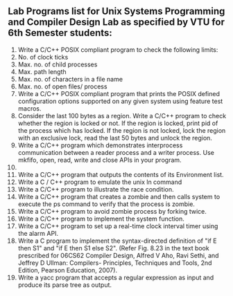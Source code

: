 ## Lab Programs list for Unix Systems Programming and Compiler Design Lab as specified by VTU for 6th Semester students:

1. Write a C/C++ POSIX compliant program to check the following limits:
  1. No. of clock ticks
  2. Max. no. of child processes
  3. Max. path length
  4. Max. no. of characters in a file name
  5. Max. no. of open files/ process
2. Write a C/C++ POSIX compliant program that prints the POSIX defined 
configuration options supported on any given system using feature test 
macros.
3. Consider the last 100 bytes as a region. Write a C/C++ program to check 
whether the region is locked or not. If the region is locked, print pid 
of the process which has locked. If the region is not locked, lock the 
region with an exclusive lock, read the last 50 bytes and unlock the 
region.
4. Write a C/C++ program which demonstrates interprocess communication 
between a reader process and a writer process. Use mkfifo, open, read, 
write and close APIs in your program.
5. 
  1. Write a C/C++ program that outputs the contents of its Environment 
list.
  2. Write a C / C++ program to emulate the unix ln command 
6. Write a C/C++ program to illustrate the race condition.
7. Write a C/C++ program that creates a zombie and then calls system to 
execute the ps command to verify that the process is zombie.
8. Write a C/C++ program to avoid zombie process by forking twice.
9. Write a C/C++ program to implement the system function.
10. Write a C/C++ program to set up a real-time clock interval timer using 
the alarm API. 
11. Write a C program to implement the syntax-directed definition of "if E 
then S1" and "if E then S1 else S2". (Refer Fig. 8.23 in the text book 
prescribed for 06CS62 Compiler Design, Alfred V Aho, Ravi Sethi, and 
Jeffrey D Ullman: Compilers- Principles, Techniques and Tools, 2nd 
Edition, Pearson Education, 2007).
12. Write a yacc program that accepts a regular expression as input and 
produce its parse tree as output.
